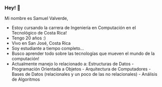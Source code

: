 ### Hey! 👋

Mi nombre es Samuel Valverde, 

  - Estoy cursando la carrera de Ingeniería en Computación en el Tecnológico de Costa Rica!
  - Tengo 20 años :)
  - Vivo en San José, Costa Rica
  - Soy estudiante a tiempo completo...
  - Busco aprender todo sobre las tecnologías que mueven el mundo de la computación!
  - Actualmente manejo lo relacionado a:
        Estructuras de Datos
        -  Programación Orientada a Objetos
        -  Arquitectura de Computadores
        -  Bases de Datos (relacionales y un poco de las no relacionales)
        -  Análisis de Algoritmos

<!--
**samvalverde/samvalverde** is a ✨ _special_ ✨ repository because its `README.md` (this file) appears on your GitHub profile.

Here are some ideas to get you started:

- 🔭 I’m currently working on ...
- 🌱 I’m currently learning ...
- 👯 I’m looking to collaborate on ...
- 🤔 I’m looking for help with ...
- 💬 Ask me about ...
- 📫 How to reach me: ...
- 😄 Pronouns: ...
- ⚡ Fun fact: ...
-->
